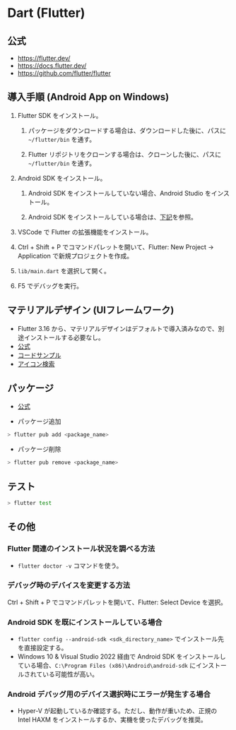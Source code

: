 # Dart (Flutter)

## 公式

- https://flutter.dev/
- https://docs.flutter.dev/
- https://github.com/flutter/flutter

## 導入手順 (Android App on Windows)

1. Flutter SDK をインストール。

    1. パッケージをダウンロードする場合は、ダウンロードした後に、パスに `~/flutter/bin` を通す。

    2. Flutter リポジトリをクローンする場合は、クローンした後に、パスに `~/flutter/bin` を通す。

2. Android SDK をインストール。

    1. Android SDK をインストールしていない場合、Android Studio をインストール。

    2. Android SDK をインストールしている場合は、[下記](#android)を参照。

3. VSCode で Flutter の拡張機能をインストール。

4. Ctrl + Shift + P でコマンドパレットを開いて、Flutter: New Project -> Application で新規プロジェクトを作成。

5. `lib/main.dart` を選択して開く。

6. F5 でデバッグを実行。

## マテリアルデザイン (UIフレームワーク)

- Flutter 3.16 から、マテリアルデザインはデフォルトで導入済みなので、別途インストールする必要なし。
- [公式](https://m3.material.io/)
- [コードサンプル](https://api.flutter.dev/flutter/material/material-library.html)
- [アイコン検索](https://fonts.google.com/icons)

## パッケージ

- [公式](https://pub.dev/)

- パッケージ追加

```sh
> flutter pub add <package_name>
```

- パッケージ削除

```sh
> flutter pub remove <package_name>
```

## テスト

```sh
> flutter test
```

## その他

### Flutter 関連のインストール状況を調べる方法

- `flutter doctor -v` コマンドを使う。

### デバッグ時のデバイスを変更する方法

Ctrl + Shift + P でコマンドパレットを開いて、Flutter: Select Device を選択。

<a id="android"></a>

### Android SDK を既にインストールしている場合

- `flutter config --android-sdk <sdk_directory_name>` でインストール先を直接設定する。
- Windows 10 & Visual Studio 2022 経由で Android SDK をインストールしている場合、`C:\Program Files (x86)\Android\android-sdk` にインストールされている可能性が高い。

### Android デバッグ用のデバイス選択時にエラーが発生する場合

- Hyper-V が起動しているか確認する。ただし、動作が重いため、正規の Intel HAXM をインストールするか、実機を使ったデバッグを推奨。